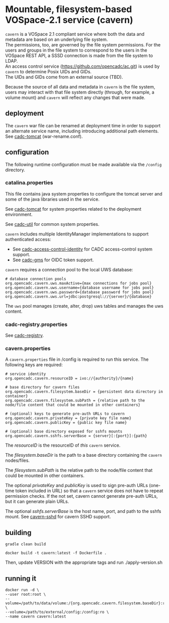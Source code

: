 # Mountable, filesystem-based VOSpace-2.1 service (cavern)
`cavern` is a VOSpace 2.1 compliant service where both the data and metadata are based on an underlying file system.  
The permissions, too, are governed by the file system permissions.  For the users and groups in the file system 
to correspond to the users in the VOSpace REST API, a SSSD connection is made from the file system to LDAP.  
An access control service (https://github.com/opencadc/ac.git) is used by `cavern` to determine Posix UIDs and GIDs.  
The UIDs and GIDs come from an external source (TBD).

Because the source of all data and metadata in `cavern` is the file system, users may interact with that file system 
directly (through, for example, a volume mount) and `cavern` will reflect any changes that were made. 

## deployment
The `cavern` war file can be renamed at deployment time in order to support an alternate service name, including 
introducing additional path elements. 
See <a href="https://github.com/opencadc/docker-base/tree/master/cadc-tomcat">cadc-tomcat</a> (war-rename.conf).

## configuration
The following runtime configuration must be made available via the `/config` directory.

### catalina.properties
This file contains java system properties to configure the tomcat server and some of the java libraries 
used in the service.

See <a href="https://github.com/opencadc/docker-base/tree/master/cadc-tomcat">cadc-tomcat</a> for 
system properties related to the deployment environment.

See <a href="https://github.com/opencadc/core/tree/master/cadc-util">cadc-util</a> for common system properties.

`cavern` includes multiple IdentityManager implementations to support authenticated access:
- See <a href="https://github.com/opencadc/ac/tree/master/cadc-access-control-identity">cadc-access-control-identity</a> for CADC access-control system support.
- See <a href="https://github.com/opencadc/ac/tree/master/cadc-gms">cadc-gms</a> for OIDC token support.

`cavern` requires a connection pool to the local UWS database:
```
# database connection pools
org.opencadc.cavern.uws.maxActive={max connections for jobs pool}
org.opencadc.cavern.uws.username={database username for jobs pool}
org.opencadc.cavern.uws.password={database password for jobs pool}
org.opencadc.cavern.uws.url=jdbc:postgresql://{server}/{database}
```

The `uws` pool manages (create, alter, drop) uws tables and manages the uws content.

### cadc-registry.properties
See <a href="https://github.com/opencadc/reg/tree/master/cadc-registry">cadc-registry</a>.

### cavern.properties
A `cavern.properties` file in /config is required to run this service.  The following keys are required:
```
# service identity
org.opencadc.cavern.resourceID = ivo://{authority}/{name}

# base directory for cavern files
org.opencadc.cavern.filesystem.baseDir = {persistent data directory in container}
org.opencadc.cavern.filesystem.subPath = {relative path to the node/file content that could be mounted in other containers}

# (optional) keys to generate pre-auth URLs to cavern
org.opencadc.cavern.privateKey = {private key file name}
org.opencadc.cavern.publicKey = {public key file name}

# (optional) base directory exposed for sshfs mounts
org.opencadc.cavern.sshfs.serverBase = {server}[:{port}]:{path}
```

The _resourceID_ is the resourceID of _this_ `cavern` service.

The _filesystem.baseDir_ is the path to a base directory containing the `cavern` nodes/files.

The _filesystem.subPath_ is the relative path to the node/file content that could be mounted in other containers.

The optional _privateKey_ and _publicKey_ is used to sign pre-auth URLs (one-time token included in URL) so that 
a `cavern` service does not have to repeat permission checks. If the not set, cavern cannot generate pre-auth URLs, 
but it can generate plain URLs.

The optional _sshfs.serverBase_ is the host name, port, and path to the sshfs mount. 
See <a href="https://github.com/opencadc/vos/tree/master/cavern-sshd">cavern-sshd</a> for cavern SSHD support.

## building
```
gradle clean build

docker build -t cavern:latest -f Dockerfile .
```
Then, update VERSION with the appropriate tags and run ./apply-version.sh

## running it
```
docker run -d \
--user root:root \
--volume=/path/to/data/volume:/{org.opencadc.cavern.filesystem.baseDir}:rw \
--volume=/path/to/external/config:/config:ro \
--name cavern cavern:latest
```
